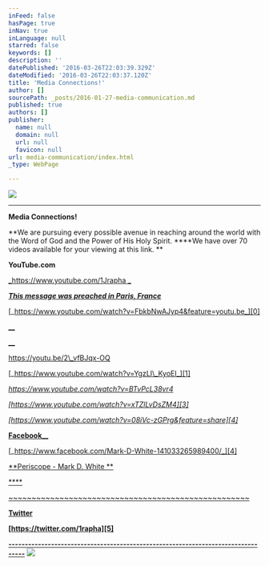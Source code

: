 ```yaml
---
inFeed: false
hasPage: true
inNav: true
inLanguage: null
starred: false
keywords: []
description: ''
datePublished: '2016-03-26T22:03:39.329Z'
dateModified: '2016-03-26T22:03:37.120Z'
title: 'Media Connections!'
author: []
sourcePath: _posts/2016-01-27-media-communication.md
published: true
authors: []
publisher:
  name: null
  domain: null
  url: null
  favicon: null
url: media-communication/index.html
_type: WebPage

---
```

![](https://s3-us-west-2.amazonaws.com/the-grid-img/p/24dddf645ffc7c8b29cbde8d7835df94a89008ac.jpg)

****

**Media Connections!**

**We are pursuing every possible avenue in reaching around the world with the Word of God and the Power of His Holy Spirit. ****We have over 70 videos available for your viewing at this link. **

**YouTube.com**

[_https://www.youtube.com/1Jrapha _][0]

[_**This message was preached in Paris, France**_][0]

[_https://www.youtube.com/watch?v=FbkbNwAJyp4&feature=youtu.be_][0]

[__][0]

[__][1]

https://youtu.be/2\_vfBJqx-OQ

[_https://www.youtube.com/watch?v=YgzLI\_KyoEI_][1]

_[https://www.youtube.com/watch?v=BTvPcL38vr4 ][2]_

_[https://www.youtube.com/watch?v=xTZlLvDsZM4][3]_

_[https://www.youtube.com/watch?v=08iVc-zGPrg&feature=share][4]_

[**Facebook**__][4]

[_https://www.facebook.com/Mark-D-White-141033265989400/_][4]

[**Periscope - Mark D. White   **][5]

[****][5]

[~~~~~~~~~~~~~~~~~~~~~~~~~~~~~~~~~~~~~~~~~~~~~~~~~~~~][5]

[][5]

[][4]

[][4]

[][4]

[][3]

**[Twitter][5]**

**[https://twitter.com/1rapha][5]**

**[---------------------------------------------------------------------------------][5]**
![](https://s3-us-west-2.amazonaws.com/the-grid-img/p/7e16616c880e86a67da8b9f905f8f9bb91e4c461.png)

[0]: https://www.youtube.com/1Jrapha
[1]: https://www.youtube.com/watch?v=Gh52G-VzBAE&feature=share
[2]: https://www.youtube.com/watch?v=BTvPcL38vr4
[3]: https://www.youtube.com/watch?v=xTZlLvDsZM4
[4]: https://www.youtube.com/watch?v=08iVc-zGPrg&feature=share
[5]: https://twitter.com/1rapha